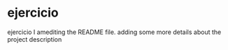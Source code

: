 # ejercicio
ejercicio
I amediting the README file. adding some more details about the project description
